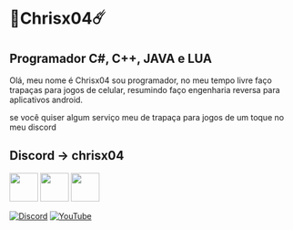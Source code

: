 <h1>💫Chrisx04☄️</h1>

<h2>Programador C#, C++, JAVA e LUA</h2>

<p>Olá, meu nome é Chrisx04 sou programador, no meu tempo livre faço trapaças para jogos de celular, resumindo faço engenharia reversa para aplicativos android.</p>

<p>se você quiser algum serviço meu de trapaça para jogos de um toque no meu discord</p>
<h2>Discord -> chrisx04</h2>

<img src="https://camo.githubusercontent.com/65b616ed4448c46e59c11345a1d49a01adc6d51f9bd6e93ee61d29573e04c597/68747470733a2f2f63646e2e6a7364656c6976722e6e65742f67682f64657669636f6e732f64657669636f6e2f69636f6e732f6a6176612f6a6176612d6f726967696e616c2d776f72646d61726b2e737667" height="50px" data-canonical-src="https://cdn.jsdelivr.net/gh/devicons/devicon/icons/java/java-original-wordmark.svg" style="max-width: 100%;"> <img src="https://camo.githubusercontent.com/be406e7fcc11cd6204d544a8e1e3a168cd57a6fbf1d3b455830feeb85ef1ec76/68747470733a2f2f63646e2e6a7364656c6976722e6e65742f67682f64657669636f6e732f64657669636f6e2f69636f6e732f6373686172702f6373686172702d6f726967696e616c2e737667" height="50px" data-canonical-src="https://cdn.jsdelivr.net/gh/devicons/devicon/icons/csharp/csharp-original.svg" style="max-width: 100%;"> <img src="https://camo.githubusercontent.com/91be18bebd8afe5f89a4fb59eeb04ab47b5729a29c868185ee5221407a741c87/68747470733a2f2f63646e2e6a7364656c6976722e6e65742f67682f64657669636f6e732f64657669636f6e2f69636f6e732f63706c7573706c75732f63706c7573706c75732d6f726967696e616c2e737667" height="50px" data-canonical-src="https://cdn.jsdelivr.net/gh/devicons/devicon/icons/cplusplus/cplusplus-original.svg" style="max-width: 100%;">


[![Discord](https://img.shields.io/badge/Discord-%237289DA.svg?logo=discord&logoColor=white)](https://discord.gg/discord.gg/3QMQp5kXcN) [![YouTube](https://img.shields.io/badge/YouTube-%23FF0000.svg?logo=YouTube&logoColor=white)](https://www.youtube.com/channel/UC-wP9MCZTq4EX0_mvf_VWlw) 





<!-- Proudly created with GPRM ( https://gprm.itsvg.in ) -->
